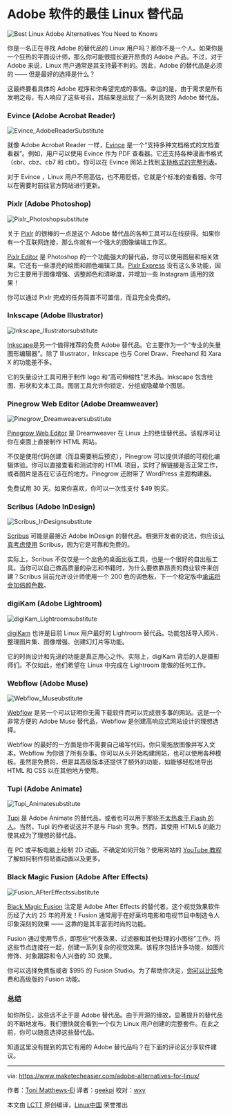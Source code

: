 Adobe 软件的最佳 Linux 替代品
============================================================

![](https://www.maketecheasier.com/assets/uploads/2016/09/adobe-alternative-linux-featured.jpg "Best Linux Adobe Alternatives You Need to Knows")

你是一名正在寻找 Adobe 的替代品的 Linux 用户吗？那你不是一个人。如果你是一个狂热的平面设计师，那么你可能很擅长避开昂贵的 Adobe 产品。不过，对于 Adobe 来说，Linux 用户通常是其支持最不利的。因此，Adobe 的替代品是必须的 —— 但是最好的选择是什么？

这最终要看具体的 Adobe 程序和你希望完成的事情。幸运的是，由于需求是所有发明之母，有人响应了这些号召。其结果是出现了一系列高效的 Adobe 替代品。

### Evince (Adobe Acrobat Reader)

![Evince_AdobeReaderSubstitute](https://www.maketecheasier.com/assets/uploads/2016/08/Evince_AdobeReaderSubstitute.jpg "Evince_AdobeReaderSubstitute")

就像 Adobe Acrobat Reader 一样，[Evince][6] 是一个“支持多种文档格式的文档查看器”。例如，用户可以使用 Evince 作为 PDF 查看器。它还支持各种漫画书格式（cbr、cbz、cb7 和 cbt）。你可以在 Evince 网站上找到[支持格式的完整列表][7]。

对于 Evince ，Linux 用户不用高估，也不用贬低，它就是个标准的查看器。你可以在需要时前往官方网站进行更新。

### Pixlr (Adobe Photoshop)

![Pixlr_Photoshopsubstitute](https://www.maketecheasier.com/assets/uploads/2016/08/Pixlr_Photoshopsubstitute.jpg "Pixlr_Photoshopsubstitute")

关于 [Pixlr][8] 的很棒的一点是这个 Adobe 替代品的各种工具可以在线获得。如果你有一个互联网连接，那么你就有一个强大的图像编辑工作区。

[Pixlr Editor][9] 是 Photoshop 的一个功能强大的替代品，你可以使用图层和相关效果。它还有一些漂亮的绘图和颜色编辑工具。[Pixlr Express][10] 没有这么多功能，因为它主要用于图像增强、调整颜色和清晰度，并增加一些 Instagram 适用的效果！

你可以通过 Pixlr 完成的任务简直不可置信，而且完全免费的。

### Inkscape (Adobe Illustrator)

![Inkscape_Illustratorsubstitute](https://www.maketecheasier.com/assets/uploads/2016/08/Inkscape_Illustratorsubstitute.jpg "Inkscape_Illustratorsubstitute")

[Inkscape][11]是另一个值得推荐的免费 Adobe 替代品。它主要作为一个“专业的矢量图形编辑器”。除了 Illustrator，Inkscape 也与 Corel Draw、Freehand 和 Xara X 的功能差不多。

它的矢量设计工具可用于制作 logo 和“高可伸缩性”艺术品。Inkscape 包含绘图、形状和文本工具。图层工具允许你锁定、分组或隐藏单个图层。

### Pinegrow Web Editor (Adobe Dreamweaver)

![Pinegrow_Dreamweaversubstitute](https://www.maketecheasier.com/assets/uploads/2016/08/Pinegrow_Dreamweaversubstitute-400x204.jpg "Pinegrow_Dreamweaversubstitute")

[Pinegrow Web Editor][12] 是 Dreamweaver 在 Linux 上的绝佳替代品。该程序可让你在桌面上直接制作 HTML 网站。

不仅是使用代码创建（而且需要稍后预览），Pinegrow 可以提供详细的可视化编辑体验。你可以直接查看和测试你的 HTML 项目，实时了解链接是否正常工作，或者图片是否在它该在的地方。Pinegrow 还附带了 WordPress 主题构建器。

免费试用 30 天。如果你喜欢，你可以一次性支付 $49 购买。

### Scribus (Adobe InDesign)

![Scribus_InDesignsubstitute](https://www.maketecheasier.com/assets/uploads/2016/08/Scribus_InDesignsubstitute.jpg "Scribus_InDesignsubstitute")

[Scribus][13] 可能是最接近 Adobe InDesign 的替代品。根据开发者的说法，你应该[认真考虑使用][14] Scribus，因为它是可靠和免费的。

实际上，Scribus 不仅仅是一个出色的桌面出版工具，也是一个很好的自出版工具。当你可以自己做高质量的杂志和书籍时，为什么要依靠昂贵的商业软件来创建？Scribus 目前允许设计师使用一个 200 色的调色板，下一个稳定版中[承诺将会加倍颜色数][15]。

### digiKam (Adobe Lightroom)

![digiKam_Lightroomsubstitute](https://www.maketecheasier.com/assets/uploads/2016/08/digiKam_Lightroomsubstitute-400x213.jpg "digiKam_Lightroomsubstitute")

[digiKam][16] 也许是目前 Linux 用户最好的 Lightroom 替代品。功能包括导入照片、整理图片集、图像增强、创建幻灯片等功能。

它的时尚设计和先进的功能是真正用心之作。实际上，digiKam 背后的人是摄影师们。不仅如此，他们希望在 Linux 中完成在 Lightroom 能做的任何工作。

### Webflow (Adobe Muse)

![Webflow_Museubstitute](https://www.maketecheasier.com/assets/uploads/2016/08/Webflow_Museubstitute-400x158.jpg "Webflow_Museubstitute")

[Webflow][17] 是另一个可以证明你无需下载软件而可以完成很多事的网站。这是一个非常方便的 Adobe Muse 替代品，Webflow 是创建高响应式网站设计的理想选择。

Webflow 的最好的一方面是你不需要自己编写代码。你只需拖放图像并写入文本。Webflow 为你做了所有杂事。你可以从头开始构建网站，也可以使用各种模板。虽然是免费的，但是其高级版本还提供了额外的功能，如能够轻松地导出 HTML 和 CSS 以在其他地方使用。

### Tupi (Adobe Animate)

![Tupi_Animatesubstitute](https://www.maketecheasier.com/assets/uploads/2016/08/Tupi_Animatesubstitute.jpg "Tupi_Animatesubstitute")

[Tupi][18] 是 Adobe Animate 的替代品，或者也可以用于那些[不太热衷于 Flash 的人][19]。当然，Tupi 的作者说这并不是与 Flash 竞争。然而，其使用 HTML5 的能力使其成为了理想的替代品。

在 PC 或平板电脑上绘制 2D 动画。不确定如何开始？使用网站的 [YouTube 教程][20]了解如何制作剪贴画动画以及更多。

### Black Magic Fusion (Adobe After Effects)

![Fusion_AFterEffectssubstitute](https://www.maketecheasier.com/assets/uploads/2016/08/Fusion_AFterEffectssubstitute.jpg "Fusion_AFterEffectssubstitute")

[Black Magic Fusion][21] 注定是 Adobe After Effects 的替代者。这个视觉效果软件历经了大约 25 年的开发！Fusion 通常用于在好莱坞电影和电视节目中制造令人印象深刻的效果 —— 这靠的是其丰富而时尚的功能。

Fusion 通过使用节点，即那些“代表效果、过滤器和其他处理的小图标”工作。将这些节点连接在一起，创建一系列复杂的视觉效果。该程序包括许多功能，如图片修饰、对象跟踪和令人兴奋的 3D 效果。

你可以选择免费版或者 $995 的 Fusion Studio。为了帮助你决定，[你可以比较][22]免费和高级版的 Fusion 功能。

### 总结

如你所见，这些远不止于是 Adobe 替代品。由于开源的缘故，显著提升的替代品的不断地发布。我们很快就会看到一个仅为 Linux 用户创建的完整套件。在此之前，你可以随意选择这些替代品。

知道这里没有提到的其它有用的 Adobe 替代品吗？在下面的评论区分享软件建议。

--------------------------------------------------------------------------------

via: https://www.maketecheasier.com/adobe-alternatives-for-linux/

作者：[Toni Matthews-El][a]
译者：[geekpi](https://github.com/geekpi)
校对：[wxy](https://github.com/wxy)

本文由 [LCTT](https://github.com/LCTT/TranslateProject) 原创编译，[Linux中国](https://linux.cn/) 荣誉推出

[a]:https://www.maketecheasier.com/author/ttmatthe/
[1]:https://www.maketecheasier.com/author/ttmatthe/
[2]:https://www.maketecheasier.com/adobe-alternatives-for-linux/#comments
[3]:https://www.maketecheasier.com/category/linux-tips/
[4]:https://support.google.com/adsense/troubleshooter/1631343
[5]:https://support.google.com/adsense/troubleshooter/1631343
[6]:https://wiki.gnome.org/Apps/Evince
[7]:https://wiki.gnome.org/Apps/Evince/SupportedDocumentFormats
[8]:https://pixlr.com/
[9]:https://pixlr.com/editor/
[10]:https://pixlr.com/express/
[11]:https://inkscape.org/en/
[12]:http://pinegrow.com/
[13]:https://www.scribus.net/
[14]:https://www.scribus.net/why-on-earth-should-i-use-scribus-2/
[15]:https://www.scribus.net/because-color-matters/
[16]:http://digikam.org/
[17]:https://webflow.com/
[18]:http://www.maefloresta.com/portal/
[19]:https://www.maketecheasier.com/sites-moving-away-flash/
[20]:https://www.youtube.com/user/maefloresta
[21]:https://www.blackmagicdesign.com/
[22]:https://www.blackmagicdesign.com/products/fusion/compare
